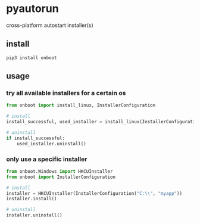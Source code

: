 # pyautorun
cross-platform autostart installer(s)
## install
```shell
pip3 install onboot
```
## usage
### try all available installers for a certain os
```python
from onboot import install_linux, InstallerConfiguration

# install
install_successful, used_installer = install_linux(InstallerConfiguration("/home/user/", "myapp"))

# uninstall
if install_successful:
    used_installer.uninstall()
```
### only use a specific installer

```python
from onboot.Windows import HKCUInstaller
from onboot import InstallerConfiguration

# install
installer = HKCUInstaller(InstallerConfiguration("C:\\", "myapp"))
installer.install()

# uninstall
installer.uninstall()
```
